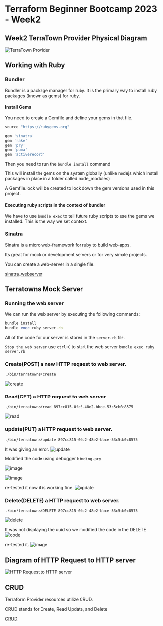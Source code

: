 # Terraform Beginner Bootcamp 2023 - Week2

## Week2 TerraTown Provider Physical Diagram

![TerraTown Provider](https://github.com/madhavi-chavva/terraform-beginner-bootcamp-2023/assets/125069098/7438c402-8331-4232-b2af-2096d3f4af39)

## Working with Ruby

### Bundler

Bundler is a package manager for ruby.
It is the primary way to install ruby packages (known as gems) for ruby.

#### Install Gems

You need to create a Gemfile and define your gems in that file.

```rb
source "https://rubygems.org"

gem 'sinatra'
gem 'rake'
gem 'pry'
gem 'puma'
gem 'activerecord'
```
Then you need to run the `bundle install` command

This will install the gems on the system globally (unlike nodejs which install packages in place in a folder called node_modules)

A Gemfile.lock will be created to lock down the gem versions used in this project.

#### Executing ruby scripts in the context of bundler

We have to use `bundle exec` to tell future ruby scripts to use the gems we installed. This is the way we set context.

### Sinatra

Sinatra is a micro web-framework for ruby to build web-apps.

Its great for mock or development servers or for very simple projects.

You can create a web-server in a single file.

[sinatra_webserver](https://sinatrarb.com/)

## Terratowns Mock Server

### Running the web server

We can run the web server by executing the following commands:

```rb
bundle install
bundle exec ruby server.rb
```

All of the code for our server is stored in the `server.rb` file.

`Stop the web server` use `ctrl+C` to start the web server  `bundle exec ruby server.rb`

### Create(POST) a new HTTP request to web server.

```sh
./bin/terratowns/create
```
![create](https://github.com/madhavi-chavva/terraform-beginner-bootcamp-2023/assets/125069098/aa0136ed-9c76-4bf0-afad-bbc947891b71)

### Read(GET) a HTTP request to web server.

```sh
./bin/terratowns/read 897cc815-0fc2-48e2-bbce-53c5cb0c8575
```
![read](https://github.com/madhavi-chavva/terraform-beginner-bootcamp-2023/assets/125069098/cd60f1b4-ec8a-44eb-b478-746e0d173ff7)

### update(PUT) a HTTP request to web server.
```sh
./bin/terratowns/update 897cc815-0fc2-48e2-bbce-53c5cb0c8575
```
It was giving an error.
![update](https://github.com/madhavi-chavva/terraform-beginner-bootcamp-2023/assets/125069098/099d2c5d-c1b5-45ca-b0c1-98ad4b06ded3)

Modified the code using debugger `binding.pry`

![image](https://github.com/madhavi-chavva/terraform-beginner-bootcamp-2023/assets/125069098/34158355-cd63-4d06-bcac-65be1d15b548)

![image](https://github.com/madhavi-chavva/terraform-beginner-bootcamp-2023/assets/125069098/155b7bf7-84f7-42dc-8930-d3d501f6df2c)

re-tested it now it is working fine.
![update](https://github.com/madhavi-chavva/terraform-beginner-bootcamp-2023/assets/125069098/f5cecf01-d37f-4821-a6eb-b5e6724469c2)

### Delete(DELETE) a HTTP request to web server.
```sh
./bin/terratowns/DELETE 897cc815-0fc2-48e2-bbce-53c5cb0c8575
```
![delete](https://github.com/madhavi-chavva/terraform-beginner-bootcamp-2023/assets/125069098/c42096e0-f0ba-4ff2-80ac-2cb7a54dfd91)

It was not displaying the uuid so we modified the code in the DELETE 
![code](https://github.com/madhavi-chavva/terraform-beginner-bootcamp-2023/assets/125069098/6278ee96-1250-4531-b2cb-5519048c885e)

re-tested it.
![image](https://github.com/madhavi-chavva/terraform-beginner-bootcamp-2023/assets/125069098/e09f2aad-4d26-4c0e-8c16-7c54c2bca5f1)

## Diagram of HTTP Request to HTTP server

![HTTP Request to HTTP server](https://github.com/madhavi-chavva/terraform-beginner-bootcamp-2023/assets/125069098/c29e2cca-a269-4c66-b643-7c759db88d2e)

## CRUD

Terraform Provider resources utilize CRUD.

CRUD stands for Create, Read Update, and Delete

[CRUD](https://en.wikipedia.org/wiki/Create,_read,_update_and_delete)
